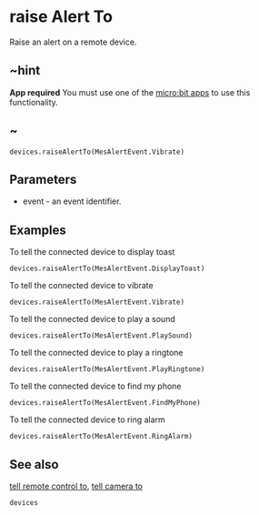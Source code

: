 # raise Alert To

Raise an alert on a remote device.

## ~hint

**App required** You must use one of the [micro:bit apps](https://microbit.org/guide/mobile/) to use this functionality.

## ~



```sig
devices.raiseAlertTo(MesAlertEvent.Vibrate)
```

## Parameters

* event - an event identifier.

## Examples

To tell the connected device to display toast

```blocks
devices.raiseAlertTo(MesAlertEvent.DisplayToast)
```

To tell the connected device to vibrate

```blocks
devices.raiseAlertTo(MesAlertEvent.Vibrate)
```

To tell the connected device to play a sound

```blocks
devices.raiseAlertTo(MesAlertEvent.PlaySound)
```

To tell the connected device to play a ringtone

```blocks
devices.raiseAlertTo(MesAlertEvent.PlayRingtone)
```

To tell the connected device to find my phone

```blocks
devices.raiseAlertTo(MesAlertEvent.FindMyPhone)
```

To tell the connected device to ring alarm

```blocks
devices.raiseAlertTo(MesAlertEvent.RingAlarm)
```

## See also

[tell remote control to](/reference/devices/tell-remote-control-to), [tell camera to](/reference/devices/tell-camera-to)

```package
devices
```